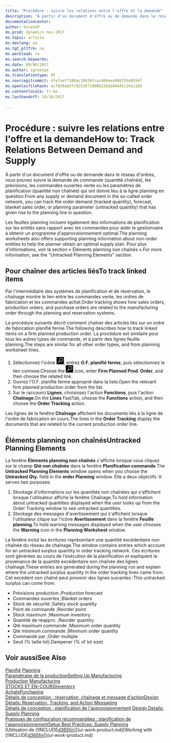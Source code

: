 ```yaml
---
title: "Procédure : suivre les relations entre l'offre et la demande"
description: "À partir d'un document d'offre ou de demande dans le réseau d'ordres, vous pouvez suivre la demande de commande (quantité chaînée), les prévisions, les commandes ouvertes vente ou les paramètres de planification (quantité non chaînée) qui ont donné lieu à la ligne planning en question."
documentationcenter: 
author: SorenGP
ms.prod: dynamics-nav-2017
ms.topic: article
ms.devlang: na
ms.tgt_pltfrm: na
ms.workload: na
ms.search.keywords: 
ms.date: 09/06/2017
ms.author: sgroespe
ms.translationtype: HT
ms.sourcegitcommit: 4fefaef7380ac10836fcac404eea006f55d8556f
ms.openlocfilehash: acf030ab57c9251671900b1262dd8441c241c185
ms.contentlocale: fr-be
ms.lasthandoff: 10/16/2017

---
```

# <a name="how-to-track-relations-between-demand-and-supply"></a><span data-ttu-id="29e62-103">Procédure : suivre les relations entre l'offre et la demande</span><span class="sxs-lookup"><span data-stu-id="29e62-103">How to: Track Relations Between Demand and Supply</span></span>
<span data-ttu-id="29e62-104">À partir d'un document d'offre ou de demande dans le réseau d'ordres, vous pouvez suivre la demande de commande (quantité chaînée), les prévisions, les commandes ouvertes vente ou les paramètres de planification (quantité non chaînée) qui ont donné lieu à la ligne planning en question.</span><span class="sxs-lookup"><span data-stu-id="29e62-104">From any supply or demand document in the so-called order network, you can track the order demand (tracked quantity), forecast, blanket sales order, or planning parameter (untracked quantity) that has given rise to the planning line in question.</span></span>

<span data-ttu-id="29e62-105">Les feuilles planning incluent également des informations de planification sur les entités sans rapport avec les commandes pour aider le gestionnaire à obtenir un programme d'approvisionnement optimal.</span><span class="sxs-lookup"><span data-stu-id="29e62-105">The planning worksheets also offers supporting planning information about non-order entities to help the planner obtain an optimal supply plan.</span></span> <span data-ttu-id="29e62-106">Pour plus d'informations, voir la section « Éléments planning non chaînés ».</span><span class="sxs-lookup"><span data-stu-id="29e62-106">For more information, see the "Untracked Planning Elements" section.</span></span>

## <a name="to-track-linked-items"></a><span data-ttu-id="29e62-107">Pour chaîner des articles liés</span><span class="sxs-lookup"><span data-stu-id="29e62-107">To track linked items</span></span>
<span data-ttu-id="29e62-108">Par l'intermédiaire des systèmes de planification et de réservation, le chaînage montre le lien entre les commandes vente, les ordres de fabrication et les commandes achat.</span><span class="sxs-lookup"><span data-stu-id="29e62-108">Order tracking shows how sales orders, production orders, and purchase orders are related to the manufacturing order through the planning and reservation systems.</span></span>

<span data-ttu-id="29e62-109">La procédure suivante décrit comment chaîner des articles liés sur un ordre de fabrication planifié ferme.</span><span class="sxs-lookup"><span data-stu-id="29e62-109">The following describes how to track linked items on a firm planned production order.</span></span> <span data-ttu-id="29e62-110">La procédure est similaire pour tous les autres types de commande, et à partir des lignes feuille planning.</span><span class="sxs-lookup"><span data-stu-id="29e62-110">The steps are similar for all other order types, and from planning worksheet lines.</span></span>

1. <span data-ttu-id="29e62-111">Sélectionnez l'icône ![Page ou état pour la recherche](media/ui-search/search_small.png "Page ou état pour la recherche"), entrez **O.F. planifié ferme**, puis sélectionnez le lien connexe.</span><span class="sxs-lookup"><span data-stu-id="29e62-111">Choose the ![Search for Page or Report](media/ui-search/search_small.png "Search for Page or Report icon") icon, enter **Firm Planned Prod. Order**, and then choose the related link.</span></span>
2. <span data-ttu-id="29e62-112">Ouvrez l'O.F. planifié ferme approprié dans la liste.</span><span class="sxs-lookup"><span data-stu-id="29e62-112">Open the relevant firm planned production order from the list.</span></span>
3. <span data-ttu-id="29e62-113">Sur le raccourci **Lignes**, choisissez l'action **Fonctions**, puis l'action **Chaînage**.</span><span class="sxs-lookup"><span data-stu-id="29e62-113">On the **Lines** FastTab, choose the **Functions** action, and then choose the **Order Tracking** action.</span></span>

<span data-ttu-id="29e62-114">Les lignes de la fenêtre **Chaînage** affichent les documents liés à la ligne de l'ordre de fabrication en cours.</span><span class="sxs-lookup"><span data-stu-id="29e62-114">The lines in the **Order Tracking** display the documents that are related to the current production order line.</span></span>

## <a name="untracked-planning-elements"></a><span data-ttu-id="29e62-115">Éléments planning non chaînés</span><span class="sxs-lookup"><span data-stu-id="29e62-115">Untracked Planning Elements</span></span>
<span data-ttu-id="29e62-116">La fenêtre **Éléments planning non chaînés** s'affiche lorsque vous cliquez sur le champ **Qté non chaînée** dans la fenêtre **Planification commande**.</span><span class="sxs-lookup"><span data-stu-id="29e62-116">The **Untracked Planning Elements** window opens when you choose the **Untracked Qty.** field in the **order Planning** window.</span></span> <span data-ttu-id="29e62-117">Elle a deux objectifs :</span><span class="sxs-lookup"><span data-stu-id="29e62-117">It serves two purposes:</span></span>

1. <span data-ttu-id="29e62-118">Stockage d'informations sur les quantités non chaînées qui s'affichent lorsque l'utilisateur affiche la fenêtre Chaînage.</span><span class="sxs-lookup"><span data-stu-id="29e62-118">To hold information about untracked quantities displayed when the user looks up from the Order Tracking window to see untracked quantities.</span></span>
2. <span data-ttu-id="29e62-119">Stockage des messages d'avertissement qui s'affichent lorsque l'utilisateur clique sur l'icône **Avertissement** dans la fenêtre **Feuille planning**.</span><span class="sxs-lookup"><span data-stu-id="29e62-119">To hold warning messages displayed when the user chooses the **Warning** icon in the **Planning Worksheet** window.</span></span>

<span data-ttu-id="29e62-120">La fenêtre inclut les écritures représentant une quantité excédentaire non chaînée du réseau de chaînage.</span><span class="sxs-lookup"><span data-stu-id="29e62-120">The window contains entries which account for an untracked surplus quantity in order tracking network.</span></span> <span data-ttu-id="29e62-121">Ces écritures sont générées au cours de l'exécution de la planification et expliquent la provenance de la quantité excédentaire non chaînée des lignes chaînage.</span><span class="sxs-lookup"><span data-stu-id="29e62-121">These entries are generated during the planning run and explain where the untracked surplus quantity in the order tracking lines came from.</span></span> <span data-ttu-id="29e62-122">Cet excédent non chaîné peut provenir des lignes suivantes :</span><span class="sxs-lookup"><span data-stu-id="29e62-122">This untracked surplus can come from:</span></span>

- <span data-ttu-id="29e62-123">Prévisions production ;</span><span class="sxs-lookup"><span data-stu-id="29e62-123">Production forecast</span></span>
- <span data-ttu-id="29e62-124">Commandes ouvertes ;</span><span class="sxs-lookup"><span data-stu-id="29e62-124">Blanket orders</span></span>
- <span data-ttu-id="29e62-125">Stock de sécurité ;</span><span class="sxs-lookup"><span data-stu-id="29e62-125">Safety stock quantity</span></span>
- <span data-ttu-id="29e62-126">Point de commande ;</span><span class="sxs-lookup"><span data-stu-id="29e62-126">Reorder point</span></span>
- <span data-ttu-id="29e62-127">Stock maximum ;</span><span class="sxs-lookup"><span data-stu-id="29e62-127">Maximum inventory</span></span>
- <span data-ttu-id="29e62-128">Quantité de réappro. ;</span><span class="sxs-lookup"><span data-stu-id="29e62-128">Reorder quantity</span></span>
- <span data-ttu-id="29e62-129">Qté maximum commande ;</span><span class="sxs-lookup"><span data-stu-id="29e62-129">Maximum order quantity</span></span>
- <span data-ttu-id="29e62-130">Qté minimum commande ;</span><span class="sxs-lookup"><span data-stu-id="29e62-130">Minimum order quantity</span></span>
- <span data-ttu-id="29e62-131">Commandé par ;</span><span class="sxs-lookup"><span data-stu-id="29e62-131">Order multiple</span></span>
- <span data-ttu-id="29e62-132">Seuil (% taille lot).</span><span class="sxs-lookup"><span data-stu-id="29e62-132">Dampener (% of lot size)</span></span>

## <a name="see-also"></a><span data-ttu-id="29e62-133">Voir aussi</span><span class="sxs-lookup"><span data-stu-id="29e62-133">See Also</span></span>  
<span data-ttu-id="29e62-134">[Planifié](production-planning.md) </span><span class="sxs-lookup"><span data-stu-id="29e62-134">[Planning](production-planning.md) </span></span>  
[<span data-ttu-id="29e62-135">Paramétrage de la production</span><span class="sxs-lookup"><span data-stu-id="29e62-135">Setting Up Manufacturing</span></span>](production-configure-production-processes.md)  
<span data-ttu-id="29e62-136">[Production](production-manage-manufacturing.md)  </span><span class="sxs-lookup"><span data-stu-id="29e62-136">[Manufacturing](production-manage-manufacturing.md)  </span></span>  
[<span data-ttu-id="29e62-137">STOCKS ET EN-COURS</span><span class="sxs-lookup"><span data-stu-id="29e62-137">Inventory</span></span>](inventory-manage-inventory.md)  
[<span data-ttu-id="29e62-138">Achats</span><span class="sxs-lookup"><span data-stu-id="29e62-138">Purchasing</span></span>](purchasing-manage-purchasing.md)  
[<span data-ttu-id="29e62-139">Détails de conception : réservation, chaînage et message d'action</span><span class="sxs-lookup"><span data-stu-id="29e62-139">Design Details: Reservation, Tracking, and Action Messaging</span></span>](design-details-reservation-order-tracking-and-action-messaging.md)  
<span data-ttu-id="29e62-140">[Détails de conception : planification de l'approvisionnement](design-details-supply-planning.md) </span><span class="sxs-lookup"><span data-stu-id="29e62-140">[Design Details: Supply Planning](design-details-supply-planning.md) </span></span>  
[<span data-ttu-id="29e62-141">Pratiques de configuration recommandées : planification de l'approvisionnement</span><span class="sxs-lookup"><span data-stu-id="29e62-141">Setup Best Practices: Supply Planning</span></span>](setup-best-practices-supply-planning.md)  
<span data-ttu-id="29e62-142">[Utilisation de [!INCLUDE[d365fin](includes/d365fin_md.md)]](ui-work-product.md)</span><span class="sxs-lookup"><span data-stu-id="29e62-142">[Working with [!INCLUDE[d365fin](includes/d365fin_md.md)]](ui-work-product.md)</span></span>

